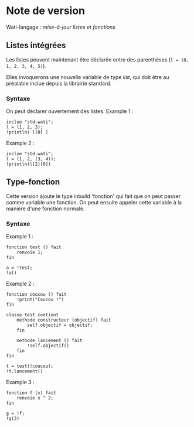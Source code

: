 # Note de version 
Wati-langage : _mise-à-jour listes et fonctions_

## Listes intégrées
Les listes peuvent maintenant être déclarée entre des parenthèses (`l = (0, 1, 2, 3, 4, 5)`).

Elles invoquerons une nouvelle variable de type _list_, qui doit être au préalable inclue depuis la librairie standard.

### Syntaxe
On peut déclarer ouvertement des listes.
Example 1 : 
```wati
inclue "std.wati";
l = (1, 2, 3);
!println( l[0] )
```

Example 2 : 
```wati
inclue "std.wati";
l = (1, 2, (3, 4));
!println(l[2][0])
```

## Type-fonction
Cette version ajoute le type inbuild 'fonction' qui fait que on peut passer comme variable une fonction. On peut ensuite appeler cette variable à la manière d'une fonction normale.

### Syntaxe
Example 1 : 
```wati
fonction test () fait
    renvoie 1;
fin

a = !test;
!a()
```

Example 2 :
```wati
fonction coucou () fait
    !print("Coucou !")
fin

classe test contient
    methode constructeur (objectif) fait
        self.objectif = objectif;
    fin

    methode lancement () fait
        !self.objectif()
    fin
fin

t = test(!coucou);
!t.lancement()
```

Example 3 :
```wati
fonction f (x) fait
    renvoie x ^ 2; 
fin

g = !f;
!g(3)
```
